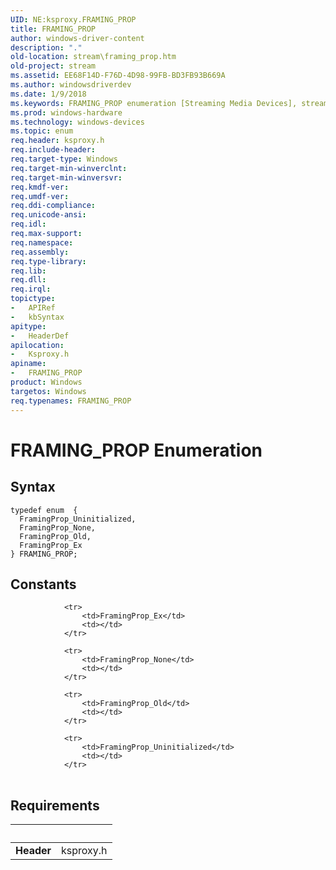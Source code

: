 ```yaml
---
UID: NE:ksproxy.FRAMING_PROP
title: FRAMING_PROP
author: windows-driver-content
description: "."
old-location: stream\framing_prop.htm
old-project: stream
ms.assetid: EE68F14D-F76D-4D98-99FB-BD3FB93B669A
ms.author: windowsdriverdev
ms.date: 1/9/2018
ms.keywords: FRAMING_PROP enumeration [Streaming Media Devices], stream.framing_prop, ksproxy/FramingProp_Ex, FramingProp_Uninitialized, FramingProp_None, ksproxy/FramingProp_Uninitialized, FramingProp_Ex, ksproxy/FRAMING_PROP, FRAMING_PROP, ksproxy/FramingProp_None, FramingProp_Old, ksproxy/FramingProp_Old, *PFRAMING_PROP
ms.prod: windows-hardware
ms.technology: windows-devices
ms.topic: enum
req.header: ksproxy.h
req.include-header: 
req.target-type: Windows
req.target-min-winverclnt: 
req.target-min-winversvr: 
req.kmdf-ver: 
req.umdf-ver: 
req.ddi-compliance: 
req.unicode-ansi: 
req.idl: 
req.max-support: 
req.namespace: 
req.assembly: 
req.type-library: 
req.lib: 
req.dll: 
req.irql: 
topictype:
-	APIRef
-	kbSyntax
apitype:
-	HeaderDef
apilocation:
-	Ksproxy.h
apiname:
-	FRAMING_PROP
product: Windows
targetos: Windows
req.typenames: FRAMING_PROP
---
```


# FRAMING_PROP Enumeration


## Syntax
````
typedef enum  { 
  FramingProp_Uninitialized,
  FramingProp_None,
  FramingProp_Old,
  FramingProp_Ex
} FRAMING_PROP;
````

## Constants

<table>
            
                <tr>
                    <td>FramingProp_Ex</td>
                    <td></td>
                </tr>
            
                <tr>
                    <td>FramingProp_None</td>
                    <td></td>
                </tr>
            
                <tr>
                    <td>FramingProp_Old</td>
                    <td></td>
                </tr>
            
                <tr>
                    <td>FramingProp_Uninitialized</td>
                    <td></td>
                </tr>
</table>


## Requirements
| &nbsp; | &nbsp; |
| ---- |:---- |
| **Header** | ksproxy.h |